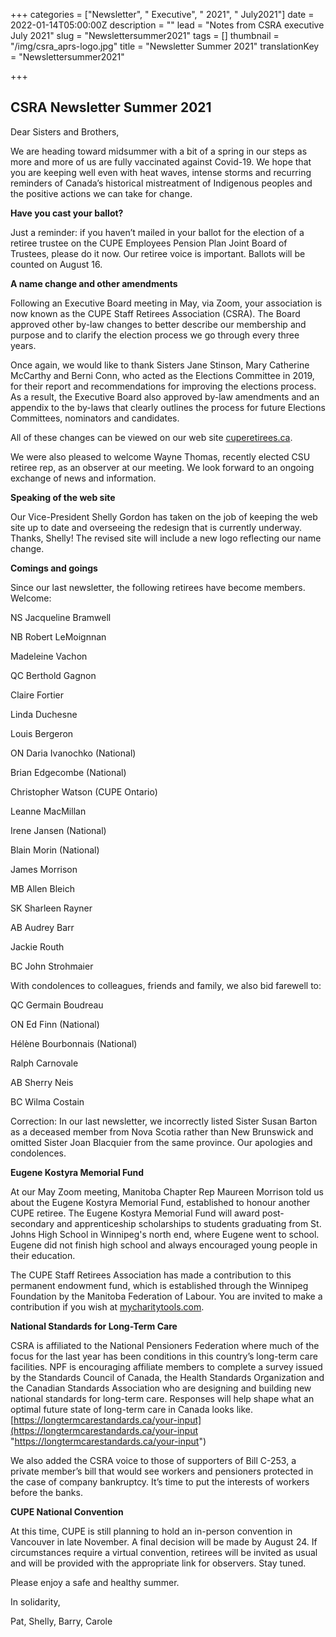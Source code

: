 +++
categories = ["Newsletter", " Executive", " 2021", " July2021"]
date = 2022-01-14T05:00:00Z
description = ""
lead = "Notes from CSRA executive July 2021"
slug = "Newslettersummer2021"
tags = []
thumbnail = "/img/csra_aprs-logo.jpg"
title = "Newsletter Summer 2021"
translationKey = "Newslettersummer2021"

+++
## CSRA Newsletter Summer 2021

Dear Sisters and Brothers,

We are heading toward midsummer with a bit of a spring in our steps as more and more of us are fully vaccinated against Covid-19. We hope that you are keeping well even with heat waves, intense storms and recurring reminders of Canada’s historical mistreatment of Indigenous peoples and the positive actions we can take for change.

**Have you cast your ballot?**

Just a reminder: if you haven’t mailed in your ballot for the election of a retiree trustee on the CUPE Employees Pension Plan Joint Board of Trustees, please do it now. Our retiree voice is important. Ballots will be counted on August 16.

**A name change and other amendments**

Following an Executive Board meeting in May, via Zoom, your association is now known as the CUPE Staff Retirees Association (CSRA). The Board approved other by-law changes to better describe our membership and purpose and to clarify the election process we go through every three years.

Once again, we would like to thank Sisters Jane Stinson, Mary Catherine McCarthy and Berni Conn, who acted as the Elections Committee in 2019, for their report and recommendations for improving the elections process. As a result, the Executive Board also approved by-law amendments and an appendix to the by-laws that clearly outlines the process for future Elections Committees, nominators and candidates.

All of these changes can be viewed on our web site [cuperetirees.ca](http://cuperetirees.ca).

We were also pleased to welcome Wayne Thomas, recently elected CSU retiree rep, as an observer at our meeting. We look forward to an ongoing exchange of news and information.

**Speaking of the web site**

Our Vice-President Shelly Gordon has taken on the job of keeping the web site up to date and overseeing the redesign that is currently underway. Thanks, Shelly! The revised site will include a new logo reflecting our name change.

**Comings and goings**

Since our last newsletter, the following retirees have become members. Welcome:

NS Jacqueline Bramwell

NB Robert LeMoignnan

Madeleine Vachon

QC Berthold Gagnon

Claire Fortier

Linda Duchesne

Louis Bergeron

ON Daria Ivanochko (National)

Brian Edgecombe (National)

Christopher Watson (CUPE Ontario)

Leanne MacMillan

Irene Jansen (National)

Blain Morin (National)

James Morrison

MB Allen Bleich

SK Sharleen Rayner

AB Audrey Barr

Jackie Routh

BC John Strohmaier

With condolences to colleagues, friends and family, we also bid farewell to:

QC Germain Boudreau

ON Ed Finn (National)

Hélène Bourbonnais (National)

Ralph Carnovale

AB Sherry Neis

BC Wilma Costain

Correction: In our last newsletter, we incorrectly listed Sister Susan Barton as a deceased member from Nova Scotia rather than New Brunswick and omitted Sister Joan Blacquier from the same province. Our apologies and condolences.

**Eugene Kostyra Memorial Fund**

At our May Zoom meeting, Manitoba Chapter Rep Maureen Morrison told us about the Eugene Kostyra Memorial Fund, established to honour another CUPE retiree. The Eugene Kostyra Memorial Fund will award post-secondary and apprenticeship scholarships to students graduating from St. Johns High School in Winnipeg's north end, where Eugene went to school. Eugene did not finish high school and always encouraged young people in their education.

The CUPE Staff Retirees Association has made a contribution to this permanent endowment fund, which is established through the Winnipeg Foundation by the Manitoba Federation of Labour. You are invited to make a contribution if you wish at [mycharitytools.com](http://mycharitytools.com).

**National Standards for Long-Term Care**

CSRA is affiliated to the National Pensioners Federation where much of the focus for the last year has been conditions in this country’s long-term care facilities. NPF is encouraging affiliate members to complete a survey issued by the Standards Council of Canada, the Health Standards Organization and the Canadian Standards Association who are designing and building new national standards for long-term care. Responses will help shape what an optimal future state of long-term care in Canada looks like. [https://longtermcarestandards.ca/your-input](https://longtermcarestandards.ca/your-input "https://longtermcarestandards.ca/your-input")

We also added the CSRA voice to those of supporters of Bill C-253, a private member’s bill that would see workers and pensioners protected in the case of company bankruptcy. It’s time to put the interests of workers before the banks.

**CUPE National Convention**

At this time, CUPE is still planning to hold an in-person convention in Vancouver in late November. A final decision will be made by August 24. If circumstances require a virtual convention, retirees will be invited as usual and will be provided with the appropriate link for observers. Stay tuned.

Please enjoy a safe and healthy summer.

In solidarity,

Pat, Shelly, Barry, Carole